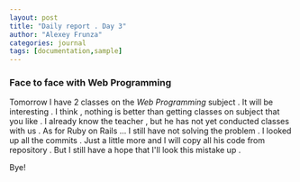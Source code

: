 ```yaml
---
layout: post
title: "Daily report . Day 3"
author: "Alexey Frunza"
categories: journal
tags: [documentation,sample]
---
```


### Face to face with Web Programming

Tomorrow I have 2 classes on the *Web Programming* subject . It will be interesting .  I think , nothing is better than getting classes on subject that you like . I already know the teacher , but he has not yet conducted classes with us . As for Ruby on Rails ... I still have not solving the problem . I looked up all the commits . Just a little more and I will copy all his code from repository . But I still have a hope that I'll look this mistake up . 

Bye!

